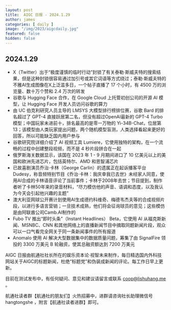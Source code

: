 ```yaml
---
layout: post
title:  AIGC 日报 - 2024.1.29
author: james
categories: [ daily ]
image: "/img/2023/aigcdaily.jpg"
featured: false
hidden: false
---
```


## 2024.1.29

- X（Twitter）出于“极度谨慎的临时行动”封锁了有关泰勒·斯威夫特的搜索结果，但是这种封锁很容易通过加引号或其它词语等方式绕过；泰勒·斯威夫特的不雅AI生成图像在X上泛滥多日，一个帖子直播了 17 个小时，有 4500 万的浏览量、数十万个赞和 2.4 万次的转发
- 谷歌与 Hugging Face 合作，在 Google Cloud 上托管初创公司的开源 AI 模型，让 Hugging Face 开发人员访问谷歌的算力
- 由 UC 伯克利研究人员主导的 LMSYS 大模型排行榜排位赛，谷歌 Bard 的排名超过了 GPT-4 直接跃居第二名，但没有超过OpenAI最新的 GPT-4 Turbo模型；中国玩家未进前十，排名最高的是零一万物的 Yi-34B-Chat，位居第13；该模型由人类玩家提出问题，两个随机模型盲测，人类选择看起来更好的回答，所以可能缺乏国内用户参与
- 谷歌研究院详细介绍了 AI 视频工具 Lumiere，它使用独特的架构，在一个流畅的过程中创建整段视频，而不是 4 秒片段拼合在一起
- 俄罗斯海关数据显示，该国在 2023 年 1 - 9 月期间进口了 10 亿美元以上的美国和欧洲先进芯片，包括英特尔、AMD 和恩智浦芯片
- 已故喜剧演员乔治·卡林（George Carlin）的遗属正在起诉播客平台Dudesy，称音频特别节目《乔治·卡林：我庆幸我已去世》未经家人同意，使用AI合成的卡林语音评论了当前事件；卡林于2008年去世；节目提到，制作者听了卡林50年来的录音材料，“尽力模仿他的声音、语调和态度，以及我认为今天会引起他兴趣的主题”
- 澳大利亚网球公开赛计划使用AI生成德约科维奇、梅德韦杰夫等的合成视频片段，以进行多语言营销；一旦技术成熟，他们将会征询球员的意见；这些模仿是由阿联酋公司Camb.AI制作的
- Fubo TV 推出“即时头条”（Instant Headlines） Beta，它使用 AI 从福克斯新闻、MSNBC、CNN 和其他网络上的直播新闻节目中摘取同题新闻片段，观众可以一口气看完全网关于同一条新闻事件的所有报道
- Anomalo 使用 AI 解决大型数据集中的数据质量问题，筹集了由 SignalFire 领投的 3300 万美元 B 轮融资，使其总融资额达到 7200 万美元

AIGC 日报由航通社社长所在的娱乐资本论·视智未来制作，每日精选国内外科技网站关于AIGC的标题新闻，杜绝“标题党”和伪装成新闻的评论。每工作日早上更新。

目前在测试发布中，有任何疑问、意见和建议请留言或联系 coop@lishuhang.me 。

航通社读者群【航通社的朋友们】火热招募中，进群请咨询社长助理微信号 hangtongshe ，附言【航通社读者进群】即可。
